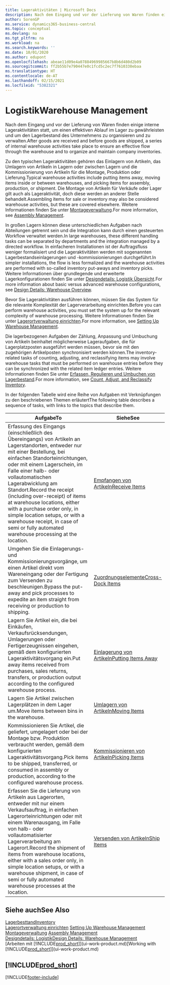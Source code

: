 ```yaml
---
title: Lageraktivitäten | Microsoft Docs
description: Nach dem Eingang und vor der Lieferung von Waren finden einige interne Lageraktivitäten statt, um einen effektiven Ablauf im Lager zu gewährleisten und um den Lagerbestand des Unternehmens zu organisieren und zu verwalten.
author: SorenGP
ms.service: dynamics365-business-central
ms.topic: conceptual
ms.devlang: na
ms.tgt_pltfrm: na
ms.workload: na
ms.search.keywords: ''
ms.date: 10/01/2020
ms.author: edupont
ms.openlocfilehash: abeae11d09e4a07884969985667b8b6d480d2b09
ms.sourcegitcommit: ff2b55b7e790447e0c1fcd5c2ec7f7610338ebaa
ms.translationtype: HT
ms.contentlocale: de-AT
ms.lasthandoff: 02/15/2021
ms.locfileid: "5382321"
---
```

# <a name="warehouse-management"></a><span data-ttu-id="da0e0-103">Logistik</span><span class="sxs-lookup"><span data-stu-id="da0e0-103">Warehouse Management</span></span>
<span data-ttu-id="da0e0-104">Nach dem Eingang und vor der Lieferung von Waren finden einige interne Lageraktivitäten statt, um einen effektiven Ablauf im Lager zu gewährleisten und um den Lagerbestand des Unternehmens zu organisieren und zu verwalten.</span><span class="sxs-lookup"><span data-stu-id="da0e0-104">After goods are received and before goods are shipped, a series of internal warehouse activities take place to ensure an effective flow through the warehouse and to organize and maintain company inventories.</span></span>

<span data-ttu-id="da0e0-105">Zu den typischen Lageraktivitäten gehören das Einlagern von Artikeln, das Umlagern von Artikeln in Lagern oder zwischen Lagern und die Kommissionierung von Artikeln für die Montage, Produktion oder Lieferung.</span><span class="sxs-lookup"><span data-stu-id="da0e0-105">Typical warehouse activities include putting items away, moving items inside or between warehouses, and picking items for assembly, production, or shipment.</span></span> <span data-ttu-id="da0e0-106">Die Montage von Artikeln für Verkäufe oder Lager gilt auch als Lageraktivität, doch diese werden an anderer Stelle behandelt.</span><span class="sxs-lookup"><span data-stu-id="da0e0-106">Assembling items for sale or inventory may also be considered warehouse activities, but these are covered elsewhere.</span></span> <span data-ttu-id="da0e0-107">Weitere Informationen finden Sie unter [Montageverwaltung](assembly-assemble-items.md).</span><span class="sxs-lookup"><span data-stu-id="da0e0-107">For more information, see [Assembly Management](assembly-assemble-items.md).</span></span>  

<span data-ttu-id="da0e0-108">In großen Lagern können diese unterschiedlichen Aufgaben nach Abteilungen getrennt sein und die Integration kann durch einen gesteuerten Workflow verwaltet werden.</span><span class="sxs-lookup"><span data-stu-id="da0e0-108">In large warehouses, these different handling tasks can be separated by departments and the integration managed by a directed workflow.</span></span> <span data-ttu-id="da0e0-109">In einfacheren Installationen ist der Auftragsfluss weniger formalisiert und die Lageraktivitäten werden mit sogenannten Lagerbestandseinlagerungen und -kommissionierungen durchgeführt.</span><span class="sxs-lookup"><span data-stu-id="da0e0-109">In simpler installations, the flow is less formalized and the warehouse activities are performed with so-called inventory put-aways and inventory picks.</span></span> <span data-ttu-id="da0e0-110">Weitere Informationen über grundlegende und erweiterte Lagerkonfigurationen finden Sie unter [Designdetails: Logistik Übersicht](design-details-warehouse-overview.md).</span><span class="sxs-lookup"><span data-stu-id="da0e0-110">For more information about basic versus advanced warehouse configurations, see [Design Details: Warehouse Overview](design-details-warehouse-overview.md).</span></span>

<span data-ttu-id="da0e0-111">Bevor Sie Lageraktivitäten ausführen können, müssen Sie das System für die relevante Komplexität der Lagerverarbeitung einrichten.</span><span class="sxs-lookup"><span data-stu-id="da0e0-111">Before you can perform warehouse activities, you must set the system up for the relevant complexity of warehouse processing.</span></span> <span data-ttu-id="da0e0-112">Weitere Informationen finden Sie unter [Lagerortverwaltung einrichten](warehouse-setup-warehouse.md).</span><span class="sxs-lookup"><span data-stu-id="da0e0-112">For more information, see [Setting Up Warehouse Management](warehouse-setup-warehouse.md).</span></span>

<span data-ttu-id="da0e0-113">Die lagerbezogenen Aufgaben der Zählung, Anpassung und Umbuchung von Artikeln beinhaltet möglicherweise Lageraufgaben, die für Lagerplatzposten ausgeführt werden müssen, bevor sie mit den zugehörigen Artikelposten synchronisiert werden können.</span><span class="sxs-lookup"><span data-stu-id="da0e0-113">The inventory-related tasks of counting, adjusting, and reclassifying items may involve warehouse tasks that must be performed on warehouse entries before they can be synchronized with the related item ledger entries.</span></span> <span data-ttu-id="da0e0-114">Weitere Informationen finden Sie unter [Erfassen, Regulieren und Umbuchen von Lagerbestand](inventory-how-count-adjust-reclassify.md).</span><span class="sxs-lookup"><span data-stu-id="da0e0-114">For more information, see [Count, Adjust, and Reclassify Inventory](inventory-how-count-adjust-reclassify.md).</span></span>

 <span data-ttu-id="da0e0-115">In der folgenden Tabelle wird eine Reihe von Aufgaben mit Verknüpfungen zu den beschriebenen Themen erläutert</span><span class="sxs-lookup"><span data-stu-id="da0e0-115">The following table describes a sequence of tasks, with links to the topics that describe them.</span></span>   

|<span data-ttu-id="da0e0-116">**Aufgabe**</span><span class="sxs-lookup"><span data-stu-id="da0e0-116">**To**</span></span>|<span data-ttu-id="da0e0-117">**Siehe**</span><span class="sxs-lookup"><span data-stu-id="da0e0-117">**See**</span></span>|  
|------------|-------------|  
|<span data-ttu-id="da0e0-118">Erfassung des Eingangs (einschließlich des Übereingangs) von Artikeln an Lagerstandorten, entweder nur mit einer Bestellung, bei einfachen Standorteinrichtungen, oder mit einem Lagerschein, im Falle einer halb- oder vollautomatischen Lagerabwicklung am Standort.</span><span class="sxs-lookup"><span data-stu-id="da0e0-118">Record the receipt (including over-receipt) of items at warehouse locations, either with a purchase order only, in simple location setups, or with a warehouse receipt, in case of semi or fully automated warehouse processing at the location.</span></span>|[<span data-ttu-id="da0e0-119">Empfangen von Artikeln</span><span class="sxs-lookup"><span data-stu-id="da0e0-119">Receive Items</span></span>](warehouse-how-receive-items.md)|
|<span data-ttu-id="da0e0-120">Umgehen Sie die Einlagerungs- und Kommissionierungsvorgänge, um einen Artikel direkt vom Wareneingang oder der Fertigung zum Versenden zu beschleunigen.</span><span class="sxs-lookup"><span data-stu-id="da0e0-120">Bypass the put-away and pick processes to expedite an item straight from receiving or production to shipping.</span></span>|[<span data-ttu-id="da0e0-121">Zuordnungselemente</span><span class="sxs-lookup"><span data-stu-id="da0e0-121">Cross-Dock Items</span></span>](warehouse-how-to-cross-dock-items.md)|    
|<span data-ttu-id="da0e0-122">Lagern Sie Artikel ein, die bei Einkäufen, Verkaufsrücksendungen, Umlagerungen oder Fertigerzeugnissen eingehen, gemäß dem konfigurierten Lageraktivitätsvorgang ein.</span><span class="sxs-lookup"><span data-stu-id="da0e0-122">Put away items received from purchases, sales returns, transfers, or production output according to the configured warehouse process.</span></span>|[<span data-ttu-id="da0e0-123">Einlagerung von Artikeln</span><span class="sxs-lookup"><span data-stu-id="da0e0-123">Putting Items Away</span></span>](warehouse-put-away-items.md)|
|<span data-ttu-id="da0e0-124">Lagern Sie Artikel zwischen Lagerplätzen in dem Lager um.</span><span class="sxs-lookup"><span data-stu-id="da0e0-124">Move items between bins in the warehouse.</span></span>|[<span data-ttu-id="da0e0-125">Umlagern von Artikeln</span><span class="sxs-lookup"><span data-stu-id="da0e0-125">Moving Items</span></span>](warehouse-move-items.md)|
|<span data-ttu-id="da0e0-126">Kommissionieren Sie Artikel, die geliefert, umgelagert oder bei der Montage bzw. Produktion verbraucht werden, gemäß dem konfigurierten Lageraktivitätsvorgang.</span><span class="sxs-lookup"><span data-stu-id="da0e0-126">Pick items to be shipped, transferred, or consumed in assembly or production, according to the configured warehouse process.</span></span>|[<span data-ttu-id="da0e0-127">Kommissionieren von Artikeln</span><span class="sxs-lookup"><span data-stu-id="da0e0-127">Picking Items</span></span>](warehouse-pick-items.md)|
|<span data-ttu-id="da0e0-128">Erfassen Sie die Lieferung von Artikeln aus Lagerorten, entweder mit nur einem Verkaufsauftrag, in einfachen Lagerorteinrichtungen oder mit einem Warenausgang, im Falle von halb- oder vollautomatisierter Lagerverarbeitung am Lagerort.</span><span class="sxs-lookup"><span data-stu-id="da0e0-128">Record the shipment of items from warehouse locations, either with a sales order only, in simple location setups, or with a warehouse shipment, in case of semi or fully automated warehouse processes at the location.</span></span>|[<span data-ttu-id="da0e0-129">Versenden von Artikeln</span><span class="sxs-lookup"><span data-stu-id="da0e0-129">Ship Items</span></span>](warehouse-how-ship-items.md)|  

## <a name="see-also"></a><span data-ttu-id="da0e0-130">Siehe auch</span><span class="sxs-lookup"><span data-stu-id="da0e0-130">See Also</span></span>  
[<span data-ttu-id="da0e0-131">Lagerbesttand</span><span class="sxs-lookup"><span data-stu-id="da0e0-131">Inventory</span></span>](inventory-manage-inventory.md)  
<span data-ttu-id="da0e0-132">[Lagerortverwaltung einrichten](warehouse-setup-warehouse.md)   </span><span class="sxs-lookup"><span data-stu-id="da0e0-132">[Setting Up Warehouse Management](warehouse-setup-warehouse.md)   </span></span>  
<span data-ttu-id="da0e0-133">[Montageverwaltung](assembly-assemble-items.md)  </span><span class="sxs-lookup"><span data-stu-id="da0e0-133">[Assembly Management](assembly-assemble-items.md)  </span></span>  
[<span data-ttu-id="da0e0-134">Designdetails: Logistik</span><span class="sxs-lookup"><span data-stu-id="da0e0-134">Design Details: Warehouse Management</span></span>](design-details-warehouse-management.md)  
<span data-ttu-id="da0e0-135">[Arbeiten mit [!INCLUDE[prod_short](includes/prod_short.md)]](ui-work-product.md)</span><span class="sxs-lookup"><span data-stu-id="da0e0-135">[Working with [!INCLUDE[prod_short](includes/prod_short.md)]](ui-work-product.md)</span></span>  

## [!INCLUDE[prod_short](includes/free_trial_md.md)]  


[!INCLUDE[footer-include](includes/footer-banner.md)]